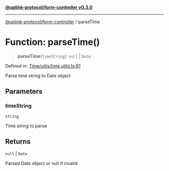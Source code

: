 [**@uplink-protocol/form-controller v0.3.0**](../README.md)

***

[@uplink-protocol/form-controller](../globals.md) / parseTime

# Function: parseTime()

> **parseTime**(`timeString`): `null` \| `Date`

Defined in: [Time/utils/time.utils.ts:81](https://github.com/jmkcoder/uplink-protocol-calendar/blob/c7c94af75a3a7e438811c9ee3008f982792d2fb8/src/Time/utils/time.utils.ts#L81)

Parse time string to Date object

## Parameters

### timeString

`string`

Time string to parse

## Returns

`null` \| `Date`

Parsed Date object or null if invalid
